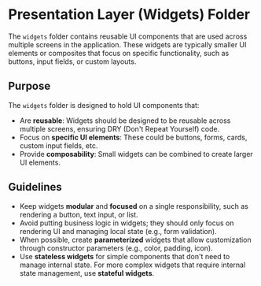 # Presentation Layer (Widgets) Folder

The `widgets` folder contains reusable UI components that are used across multiple screens in the application. These widgets are typically smaller UI elements or composites that focus on specific functionality, such as buttons, input fields, or custom layouts.

## Purpose
The `widgets` folder is designed to hold UI components that:
- Are **reusable**: Widgets should be designed to be reusable across multiple screens, ensuring DRY (Don't Repeat Yourself) code.
- Focus on **specific UI elements**: These could be buttons, forms, cards, custom input fields, etc.
- Provide **composability**: Small widgets can be combined to create larger UI elements.

## Guidelines
- Keep widgets **modular** and **focused** on a single responsibility, such as rendering a button, text input, or list.
- Avoid putting business logic in widgets; they should only focus on rendering UI and managing local state (e.g., form validation).
- When possible, create **parameterized** widgets that allow customization through constructor parameters (e.g., color, padding, icon).
- Use **stateless widgets** for simple components that don't need to manage internal state. For more complex widgets that require internal state management, use **stateful widgets**.
